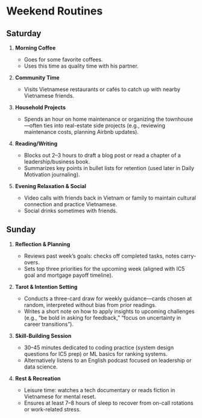 # Weekend Routines

## Saturday
1. **Morning Coffee**  
   - Goes for some favorite coffees.
   - Uses this time as quality time with his partner.  

2. **Community Time**  
   - Visits Vietnamese restaurants or cafés to catch up with nearby Vietnamese friends.  

3. **Household Projects**  
   - Spends an hour on home maintenance or organizing the townhouse—often ties into real-estate side projects (e.g., reviewing maintenance costs, planning Airbnb updates).

4. **Reading/Writing**  
   - Blocks out 2–3 hours to draft a blog post or read a chapter of a leadership/business book.  
   - Summarizes key points in bullet lists for retention (used later in Daily Motivation journaling).

5. **Evening Relaxation & Social**  
   - Video calls with friends back in Vietnam or family to maintain cultural connection and practice Vietnamese.
   - Social drinks sometimes with friends.

## Sunday
1. **Reflection & Planning**  
   - Reviews past week’s goals: checks off completed tasks, notes carry-overs.  
   - Sets top three priorities for the upcoming week (aligned with IC5 goal and mortgage payoff timeline).

2. **Tarot & Intention Setting**  
   - Conducts a three-card draw for weekly guidance—cards chosen at random, interpreted without bias from prior readings.  
   - Writes a short note on how to apply insights to upcoming challenges (e.g., “be bold in asking for feedback,” “focus on uncertainty in career transitions”).

3. **Skill-Building Session**  
   - 30–45 minutes dedicated to coding practice (system design questions for IC5 prep) or ML basics for ranking systems.  
   - Alternatively listens to an English podcast focused on leadership or data science.

4. **Rest & Recreation**  
   - Leisure time: watches a tech documentary or reads fiction in Vietnamese for mental reset.  
   - Ensures at least 7–8 hours of sleep to recover from on-call rotations or work-related stress.  